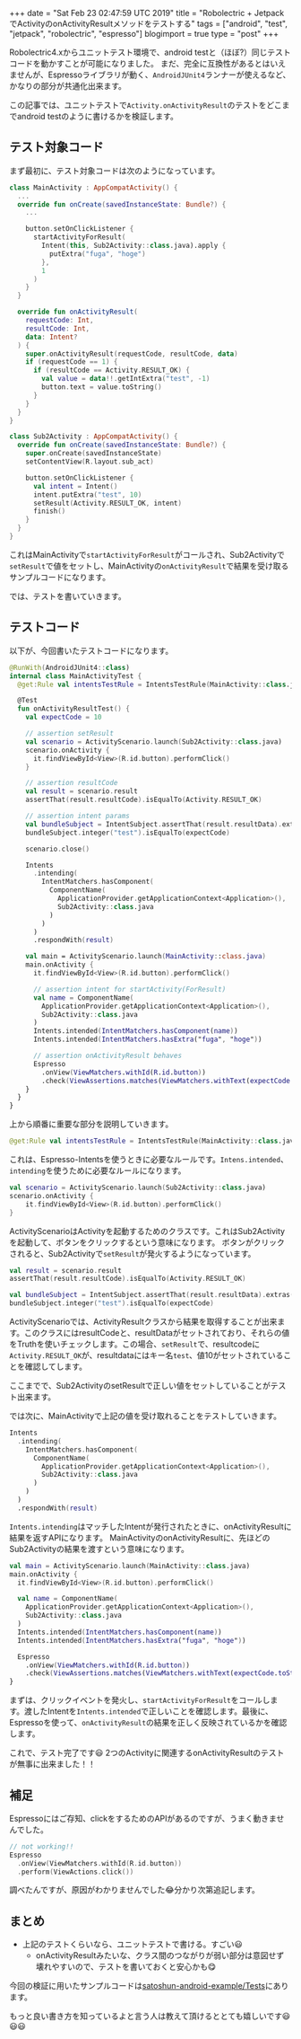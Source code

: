 +++
date = "Sat Feb 23 02:47:59 UTC 2019"
title = "Robolectric + JetpackでActivityのonActivityResultメソッドをテストする"
tags = ["android", "test", "jetpack", "robolectric", "espresso"]
blogimport = true
type = "post"
+++

Robolectric4.xからユニットテスト環境で、android testと（ほぼ?）同じテストコードを動かすことが可能になりました。
まだ、完全に互換性があるとはいえませんが、Espressoライブラリが動く、`AndroidJUnit4`ランナーが使えるなど、かなりの部分が共通化出来ます。

この記事では、ユニットテストで`Activity.onActivityResult`のテストをどこまでandroid testのように書けるかを検証します。

## テスト対象コード

まず最初に、テスト対象コードは次のようになっています。

```kotlin
class MainActivity : AppCompatActivity() {
  ...
  override fun onCreate(savedInstanceState: Bundle?) {
    ...

    button.setOnClickListener {
      startActivityForResult(
        Intent(this, Sub2Activity::class.java).apply {
          putExtra("fuga", "hoge")
        },
        1
      )
    }
  }

  override fun onActivityResult(
    requestCode: Int,
    resultCode: Int,
    data: Intent?
  ) {
    super.onActivityResult(requestCode, resultCode, data)
    if (requestCode == 1) {
      if (resultCode == Activity.RESULT_OK) {
        val value = data!!.getIntExtra("test", -1)
        button.text = value.toString()
      }
    }
  }
}
```

```kotlin
class Sub2Activity : AppCompatActivity() {
  override fun onCreate(savedInstanceState: Bundle?) {
    super.onCreate(savedInstanceState)
    setContentView(R.layout.sub_act)

    button.setOnClickListener {
      val intent = Intent()
      intent.putExtra("test", 10)
      setResult(Activity.RESULT_OK, intent)
      finish()
    }
  }
}
```

これはMainActivityで`startActivityForResult`がコールされ、Sub2Activityで`setResult`で値をセットし、MainActivityの`onActivityResult`で結果を受け取るサンプルコードになります。

では、テストを書いていきます。

## テストコード

以下が、今回書いたテストコードになります。

```kotlin
@RunWith(AndroidJUnit4::class)
internal class MainActivityTest {
  @get:Rule val intentsTestRule = IntentsTestRule(MainActivity::class.java)

  @Test
  fun onActivityResultTest() {
    val expectCode = 10

    // assertion setResult
    val scenario = ActivityScenario.launch(Sub2Activity::class.java)
    scenario.onActivity {
      it.findViewById<View>(R.id.button).performClick()
    }

    // assertion resultCode
    val result = scenario.result
    assertThat(result.resultCode).isEqualTo(Activity.RESULT_OK)

    // assertion intent params
    val bundleSubject = IntentSubject.assertThat(result.resultData).extras()
    bundleSubject.integer("test").isEqualTo(expectCode)

    scenario.close()

    Intents
      .intending(
        IntentMatchers.hasComponent(
          ComponentName(
            ApplicationProvider.getApplicationContext<Application>(),
            Sub2Activity::class.java
          )
        )
      )
      .respondWith(result)

    val main = ActivityScenario.launch(MainActivity::class.java)
    main.onActivity {
      it.findViewById<View>(R.id.button).performClick()

      // assertion intent for startActivity(ForResult)
      val name = ComponentName(
        ApplicationProvider.getApplicationContext<Application>(),
        Sub2Activity::class.java
      )
      Intents.intended(IntentMatchers.hasComponent(name))
      Intents.intended(IntentMatchers.hasExtra("fuga", "hoge"))

      // assertion onActivityResult behaves
      Espresso
        .onView(ViewMatchers.withId(R.id.button))
        .check(ViewAssertions.matches(ViewMatchers.withText(expectCode.toString())))
    }
  }
}
```

上から順番に重要な部分を説明していきます。

```kotlin
@get:Rule val intentsTestRule = IntentsTestRule(MainActivity::class.java)
```

これは、Espresso-Intentsを使うときに必要なルールです。`Intens.intended`、`intending`を使うために必要なルールになります。

```kotlin
val scenario = ActivityScenario.launch(Sub2Activity::class.java)
scenario.onActivity {
    it.findViewById<View>(R.id.button).performClick()
}
```

ActivityScenarioはActivityを起動するためのクラスです。これはSub2Activityを起動して、ボタンをクリックするという意味になります。
ボタンがクリックされると、Sub2Activityで`setResult`が発火するようになっています。

```kotlin
val result = scenario.result
assertThat(result.resultCode).isEqualTo(Activity.RESULT_OK)

val bundleSubject = IntentSubject.assertThat(result.resultData).extras()
bundleSubject.integer("test").isEqualTo(expectCode)
```

ActivityScenarioでは、ActivityResultクラスから結果を取得することが出来ます。このクラスにはresultCodeと、resultDataがセットされており、それらの値をTruthを使いチェックします。この場合、`setResult`で、resultcodeに`Activity.RESULT_OK`が、resultdataにはキー名`test`、値10がセットされていることを確認してします。

ここまでで、Sub2ActivityのsetResultで正しい値をセットしていることがテスト出来ます。

では次に、MainActivityで上記の値を受け取れることをテストしていきます。

```kotlin
Intents
  .intending(
    IntentMatchers.hasComponent(
      ComponentName(
        ApplicationProvider.getApplicationContext<Application>(),
        Sub2Activity::class.java
      )
    )
  )
  .respondWith(result)
```

`Intents.intending`はマッチしたIntentが発行されたときに、onActivityResultに結果を返すAPIになります。
MainActivityのonActivityResultに、先ほどのSub2Activityの結果を渡すという意味になります。

```kotlin
val main = ActivityScenario.launch(MainActivity::class.java)
main.onActivity {
  it.findViewById<View>(R.id.button).performClick()

  val name = ComponentName(
    ApplicationProvider.getApplicationContext<Application>(),
    Sub2Activity::class.java
  )
  Intents.intended(IntentMatchers.hasComponent(name))
  Intents.intended(IntentMatchers.hasExtra("fuga", "hoge"))

  Espresso
    .onView(ViewMatchers.withId(R.id.button))
    .check(ViewAssertions.matches(ViewMatchers.withText(expectCode.toString())))
}
```

まずは、クリックイベントを発火し、`startActivityForResult`をコールします。渡したIntentを`Intents.intended`で正しいことを確認します。最後に、Espressoを使って、`onActivityResult`の結果を正しく反映されているかを確認します。

これで、テスト完了です😃
2つのActivityに関連するonActivityResultのテストが無事に出来ました！！

## 補足

Espressoにはご存知、clickをするためのAPIがあるのですが、うまく動きませんでした。

```kotlin
// not working!!
Espresso
  .onView(ViewMatchers.withId(R.id.button))
  .perform(ViewActions.click())
```

調べたんですが、原因がわかりませんでした😂分かり次第追記します。

## まとめ

- 上記のテストくらいなら、ユニットテストで書ける。すごい😃
  - onActivityResultみたいな、クラス間のつながりが弱い部分は意図せず壊れやすいので、テストを書いておくと安心かも😋

今回の検証に用いたサンプルコードは[satoshun-android-example/Tests](https://github.com/satoshun-android-example/Tests/blob/master/app/src/test/java/com/github/satoshun/example/tests/lifecycle/MainActivityTest.kt)にあります。

もっと良い書き方を知っているよと言う人は教えて頂けるととても嬉しいです😃😃😃
